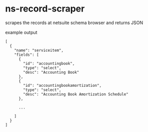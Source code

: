 # ns-record-scraper
scrapes the records at netsuite schema browser and returns JSON

example output
```
[
  {
    "name": "serviceitem",
    "fields": [
      {
        "id": "accountingbook",
        "type": "select",
        "desc": "Accounting Book"
      },
      {
        "id": "accountingbookamortization",
        "type": "select",
        "desc": "Accounting Book Amortization Schedule"
      },

      ...

  	]
  }
]
```
